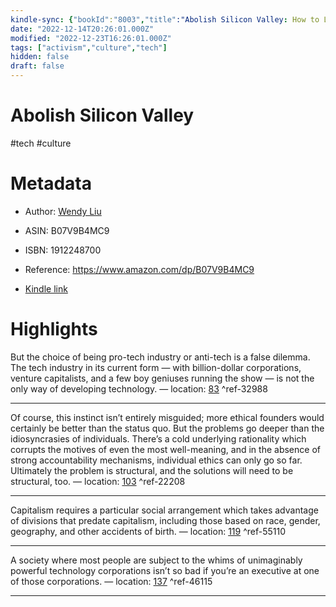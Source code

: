 ```yaml
---
kindle-sync: {"bookId":"8003","title":"Abolish Silicon Valley: How to Liberate Technology from Capitalism","author":"Wendy Liu","asin":"B07V9B4MC9","lastAnnotatedDate":"2021-02-04","bookImageUrl":"https://m.media-amazon.com/images/I/91q4pnxxDiL._SY160.jpg","highlightsCount":4}
date: "2022-12-14T20:26:01.000Z"
modified: "2022-12-23T16:26:01.000Z"
tags: ["activism","culture","tech"]
hidden: false
draft: false
---
```

# Abolish Silicon Valley

#tech #culture

# Metadata

* Author: [Wendy Liu](https://www.amazon.com/Wendy-Liu/e/B084XXCMK7/ref=dp_byline_cont_ebooks_1)

* ASIN: B07V9B4MC9

* ISBN: 1912248700

* Reference: <https://www.amazon.com/dp/B07V9B4MC9>

* [Kindle link](kindle://book?action=open&asin=B07V9B4MC9)

# Highlights

But the choice of being pro-tech industry or anti-tech is a false dilemma. The tech industry in its current form — with billion-dollar corporations, venture capitalists, and a few boy geniuses running the show — is not the only way of developing technology. — location: [83](kindle://book?action=open&asin=B07V9B4MC9&location=83) ^ref-32988

---

Of course, this instinct isn’t entirely misguided; more ethical founders would certainly be better than the status quo. But the problems go deeper than the idiosyncrasies of individuals. There’s a cold underlying rationality which corrupts the motives of even the most well-meaning, and in the absence of strong accountability mechanisms, individual ethics can only go so far. Ultimately the problem is structural, and the solutions will need to be structural, too. — location: [103](kindle://book?action=open&asin=B07V9B4MC9&location=103) ^ref-22208

---

Capitalism requires a particular social arrangement which takes advantage of divisions that predate capitalism, including those based on race, gender, geography, and other accidents of birth. — location: [119](kindle://book?action=open&asin=B07V9B4MC9&location=119) ^ref-55110

---

A society where most people are subject to the whims of unimaginably powerful technology corporations isn’t so bad if you’re an executive at one of those corporations. — location: [137](kindle://book?action=open&asin=B07V9B4MC9&location=137) ^ref-46115

---

